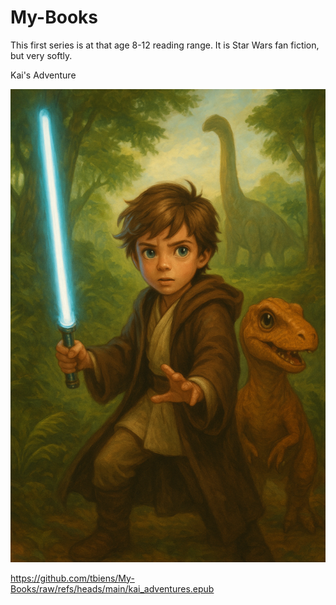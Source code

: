 # My-Books

This first series is at that age 8-12 reading range. It is Star Wars fan fiction, but very softly. 

Kai's Adventure

![Kai's Adventure](https://github.com/tbiens/My-Books/blob/main/book1cover.png?raw=true)

<https://github.com/tbiens/My-Books/raw/refs/heads/main/kai_adventures.epub>

